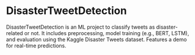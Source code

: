 # DisasterTweetDetection
DisasterTweetDetection is an ML project to classify tweets as disaster-related or not. It includes preprocessing, model training (e.g., BERT, LSTM), and evaluation using the Kaggle Disaster Tweets dataset. Features a demo for real-time predictions.
